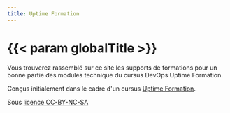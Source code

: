 ```yaml
---
title: Uptime Formation
---
```


# {{< param globalTitle >}}

Vous trouverez rassemblé sur ce site les supports de formations pour un bonne partie des modules technique du cursus DevOps Uptime Formation.

Conçus initialement dans le cadre d'un cursus [Uptime Formation](https://uptime-formation.fr)</a>.</br>

Sous [licence CC-BY-NC-SA](https://creativecommons.org/licenses/by-nc-sa/4.0/legalcode.fr)</a>
